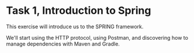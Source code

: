 # Task 1, Introduction to Spring
This exercise will introduce us to the SPRING framework.

We'll start using the HTTP protocol, using Postman, and discovering how to manage dependencies with Maven and Gradle.